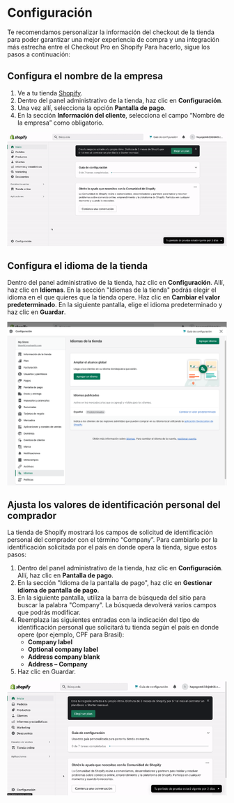 # Configuración

Te recomendamos personalizar la información del checkout de la tienda para poder garantizar una mejor experiencia de compra y una integración más estrecha entre el Checkout Pro en Shopify Para hacerlo, sigue los pasos a continuación:

## Configura el nombre de la empresa

1. Ve a tu tienda [Shopify](https://accounts.shopify.com/store-login).
2. Dentro del panel administrativo de la tienda, haz clic en **Configuración**.
3. Una vez allí, selecciona la opción **Pantalla de pago**.
4. En la sección **Información del cliente**, selecciona el campo “Nombre de la empresa” como obligatorio.

![configurar empresa español](/images/shopify/configurar-empresa-ES.gif)

## Configura el idioma de la tienda

Dentro del panel administrativo de la tienda, haz clic en **Configuración**. Allí, haz clic en **Idiomas**.
En la sección "Idiomas de la tienda" podrás elegir el idioma en el que quieres que la tienda opere. Haz clic en **Cambiar el valor predeterminado**. 
En la siguiente pantalla, elige el idioma predeterminado y haz clic en **Guardar**.

![configurar idioma es](/images/shopify/cambiar-idioma-ES.png)

## Ajusta los valores de identificación personal del comprador

La tienda de Shopify mostrará los campos de solicitud de identificación personal del comprador con el término “Company”. Para cambiarlo por la identificación solicitada por el país en donde opera la tienda, sigue estos pasos:

1. Dentro del panel administrativo de la tienda, haz clic en **Configuración**. Allí, haz clic en **Pantalla de pago**.
2. En la sección "Idioma de la pantalla de pago", haz clic en **Gestionar idioma de pantalla de pago**. 
3. En la siguiente pantalla, utiliza la barra de búsqueda del sitio para buscar la palabra "Company". La búsqueda devolverá varios campos que podrás modificar.
5. Reemplaza las siguientes entradas con la indicación del tipo de identificación personal que solicitará tu tienda según el país en donde opere (por ejemplo, CPF para Brasil):
    * **Company label**
    * **Optional company label**
    * **Address company blank**
    * **Address – Company**
6. Haz clic en Guardar.

![cambiar idioma ES](/images/shopify/company-name-es-v2.gif)
